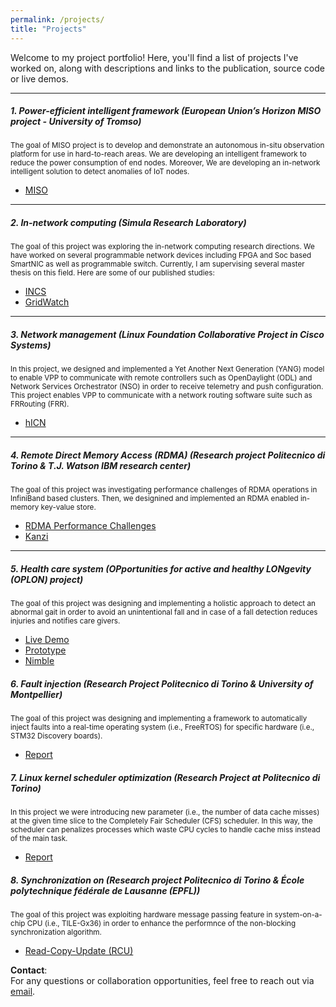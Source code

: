 ```yaml
---
permalink: /projects/
title: "Projects"
---
```


Welcome to my project portfolio! Here, you'll find a list of projects I've worked on, along with descriptions and links to the publication, source code or live demos.

---

##### 1. **Power-efficient intelligent framework (European Union’s Horizon MISO project - University of Tromso)**
<small>The goal of MISO project is to develop and demonstrate an autonomous in-situ observation platform for use in hard-to-reach areas. We are developing an intelligent framework to reduce the power consumption of end nodes. Moreover, We are developing an in-network intelligent solution to detect anomalies of IoT nodes.</small>

- [MISO](https://miso.nilu.no/)

---

##### 2. **In-network computing (Simula Research Laboratory)**
<small>The goal of this project was exploring the in-network computing research directions. We have worked on several programmable network devices including FPGA and Soc based SmartNIC as well as programmable switch. Currently, I am supervising several master thesis on this field. Here are some of our published studies:</small>
 
- [INCS](https://eng.ox.ac.uk/computing/projects/in-network-ml/incs/)  
- [GridWatch](https://ora.ox.ac.uk/objects/uuid:cae1d460-3da1-4a5e-940e-05eb147a061c/files/svx021g97w)

---

##### 3. **Network management (Linux Foundation Collaborative Project in Cisco Systems)**

<small>In this project, we designed and implemented a Yet Another Next Generation (YANG) model to enable VPP to communicate with remote controllers such as OpenDaylight (ODL) and Network Services Orchestrator (NSO) in order to receive telemetry and push configuration. This project enables VPP to communicate with a network routing software suite such as FRRouting (FRR).</small>

- [hICN](https://fd.io/documentation/hicn/)


---

##### 4. **Remote Direct Memory Access (RDMA) (Research project Politecnico di Torino & T.J. Watson IBM research center)**
<small>The goal of this project was investigating performance challenges of RDMA operations in InfiniBand based clusters. Then,
we designined and implemented an RDMA enabled in-memory key-value store.</small>
 
- [RDMA Performance Challenges](https://ieeexplore.ieee.org/document/9119827)  
- [Kanzi](https://dl.acm.org/doi/pdf/10.1145/3007592.3007594)

---

##### 5. **Health care system (OPportunities for active and healthy LONgevity (OPLON) project)**
<small>The goal of this project was designing and implementing a holistic approach to detect an abnormal gait in order to avoid an unintentional fall and in case of a fall detection reduces injuries and notifies care givers.</small>

- [Live Demo](https://www.youtube.com/watch?v=sSHnJjh9cuU)  
- [Prototype](https://www.youtube.com/watch?v=hFUb9xeWKbA)
- [Nimble](https://www.researchgate.net/profile/Masoud-Hemmatpour/publication/358139568_A_kinematic-based_indoor_fall_surveillance/links/61f26c0d5779d35951da4fa8/A-kinematic-based-indoor-fall-surveillance.pdf)

##### 6. **Fault injection (Research Project Politecnico di Torino & University of Montpellier)**
<small>The goal of this project was designing and implementing a framework to automatically inject faults into a real-time operating system (i.e., FreeRTOS) for specific hardware (i.e., STM32 Discovery boards).</small>

- [Report](https://www.researchgate.net/publication/383794179_Operating_systems_Fault_injection_on_scheduler_using_FreeRTOS)


##### 7. **Linux kernel scheduler optimization (Research Project at Politecnico di Torino)**
<small>In this project we were introducing new parameter (i.e., the number of data cache misses) at the given time slice to the Completely Fair Scheduler (CFS) scheduler. In this way, the scheduler can penalizes processes which waste CPU cycles to handle cache miss instead of the main task.</small>


- [Report](https://www.researchgate.net/publication/383057404_Change_scheduling_priority_according_to_cache_miss_rate)  


##### 8. **Synchronization on  (Research project Politecnico di Torino & École polytechnique fédérale de Lausanne (EPFL))**
<small>The goal of this project was exploiting hardware message passing feature in system-on-a-chip CPU (i.e., TILE-Gx36) in order to enhance the performnce of the non-blocking synchronization algorithm.</small>

- [Read-Copy-Update (RCU)](https://www.researchgate.net/publication/383793970_READ_COPY_UPDATE_SYNCHRONIZATION_IMPROVEMENT_BY_HARDWARE_MESSAGE_PASSING)  


**Contact**:  
For any questions or collaboration opportunities, feel free to reach out via [email](mailto:mashemat@gmail.com).


